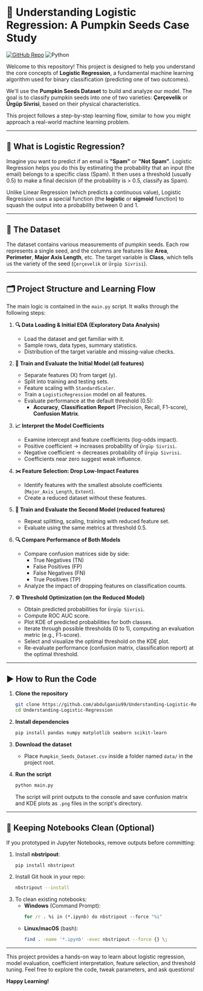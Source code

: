 # 🧪 Understanding Logistic Regression: A Pumpkin Seeds Case Study

[![GitHub Repo](https://img.shields.io/badge/GitHub-abdulganiu99/Understanding--Logistic--Regression-181717?logo=github&logoColor=white)](https://github.com/abdulganiu99/Understanding-Logistic-Regression) ![Python](https://img.shields.io/badge/python-3.8%2B-blue?logo=python)

Welcome to this repository! This project is designed to help you understand the core concepts of **Logistic Regression**, a fundamental machine learning algorithm used for binary classification (predicting one of two outcomes).

We'll use the **Pumpkin Seeds Dataset** to build and analyze our model. The goal is to classify pumpkin seeds into one of two varieties: **Çerçevelik** or **Ürgüp Sivrisi**, based on their physical characteristics.

This project follows a step-by-step learning flow, similar to how you might approach a real-world machine learning problem.

---

## 🚀 What is Logistic Regression?

Imagine you want to predict if an email is **"Spam"** or **"Not Spam"**. Logistic Regression helps you do this by estimating the probability that an input (the email) belongs to a specific class (Spam). It then uses a threshold (usually 0.5) to make a final decision (if the probability is > 0.5, classify as Spam).

Unlike Linear Regression (which predicts a continuous value), Logistic Regression uses a special function (the **logistic** or **sigmoid** function) to squash the output into a probability between 0 and 1.

---

## 📂 The Dataset

The dataset contains various measurements of pumpkin seeds. Each row represents a single seed, and the columns are features like **Area**, **Perimeter**, **Major Axis Length**, etc. The target variable is **Class**, which tells us the variety of the seed (`Çerçevelik` or `Ürgüp Sivrisi`).

---

## 🗂️ Project Structure and Learning Flow

The main logic is contained in the `main.py` script. It walks through the following steps:

1. **🔍 Data Loading & Initial EDA (Exploratory Data Analysis)**
   - Load the dataset and get familiar with it.
   - Sample rows, data types, summary statistics.
   - Distribution of the target variable and missing-value checks.

2. **🤖 Train and Evaluate the Initial Model (all features)**
   - Separate features (X) from target (y).
   - Split into training and testing sets.
   - Feature scaling with `StandardScaler`.
   - Train a `LogisticRegression` model on all features.
   - Evaluate performance at the default threshold (0.5):
     - **Accuracy**, **Classification Report** (Precision, Recall, F1-score), **Confusion Matrix**.

3. **📈 Interpret the Model Coefficients**
   - Examine intercept and feature coefficients (log-odds impact).
   - Positive coefficient → increases probability of `Ürgüp Sivrisi`.
   - Negative coefficient → decreases probability of `Ürgüp Sivrisi`.
   - Coefficients near zero suggest weak influence.

4. **✂️ Feature Selection: Drop Low-Impact Features**
   - Identify features with the smallest absolute coefficients (`Major_Axis_Length`, `Extent`).
   - Create a reduced dataset without these features.

5. **🔄 Train and Evaluate the Second Model (reduced features)**
   - Repeat splitting, scaling, training with reduced feature set.
   - Evaluate using the same metrics at threshold 0.5.

6. **🔍 Compare Performance of Both Models**
   - Compare confusion matrices side by side:
     - True Negatives (TN)
     - False Positives (FP)
     - False Negatives (FN)
     - True Positives (TP)
   - Analyze the impact of dropping features on classification counts.

7. **⚙️ Threshold Optimization (on the Reduced Model)**
   - Obtain predicted probabilities for `Ürgüp Sivrisi`.
   - Compute ROC AUC score.
   - Plot KDE of predicted probabilities for both classes.
   - Iterate through possible thresholds (0 to 1), computing an evaluation metric (e.g., F1-score).
   - Select and visualize the optimal threshold on the KDE plot.
   - Re-evaluate performance (confusion matrix, classification report) at the optimal threshold.

---

## ▶️ How to Run the Code

1. **Clone the repository**
   ```bash
   git clone https://github.com/abdulganiu99/Understanding-Logistic-Regression.git
   cd Understanding-Logistic-Regression
   ```

2. **Install dependencies**
   ```bash
   pip install pandas numpy matplotlib seaborn scikit-learn
   ```

3. **Download the dataset**
   - Place `Pumpkin_Seeds_Dataset.csv` inside a folder named `data/` in the project root.

4. **Run the script**
   ```bash
   python main.py
   ```
   The script will print outputs to the console and save confusion matrix and KDE plots as `.png` files in the script's directory.

---

## 🧹 Keeping Notebooks Clean (Optional)

If you prototyped in Jupyter Notebooks, remove outputs before committing:

1. Install **nbstripout**:
   ```bash
   pip install nbstripout
   ```
2. Install Git hook in your repo:
   ```bash
   nbstripout --install
   ```
3. To clean existing notebooks:
   - **Windows** (Command Prompt):
     ```bat
     for /r . %i in (*.ipynb) do nbstripout --force "%i"
     ```
   - **Linux/macOS** (bash):
     ```bash
     find . -name '*.ipynb' -exec nbstripout --force {} \;
     ```

---

This project provides a hands-on way to learn about logistic regression, model evaluation, coefficient interpretation, feature selection, and threshold tuning. Feel free to explore the code, tweak parameters, and ask questions!

**Happy Learning!**
